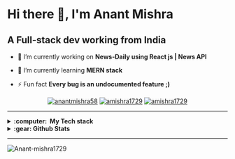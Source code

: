 <h1>Hi there 👋, I'm Anant Mishra</h1>
<h2>A Full-stack dev working from India</h2>

- 🔭 I’m currently working on **News-Daily using React js | News API**

- 🌱 I’m currently learning **MERN stack**

- ⚡ Fun fact **Every bug is an undocumented feature ;)**

<p align = "center">
<a href="https://instagram.com/anantmishra58" target="blank"><img align="center" src="https://img.shields.io/badge/Instagram-E4405F?style=for-the-badge&logo=instagram&logoColor=white" alt="anantmishra58" height="30" width="120" /></a>
 <a href="https://www.linkedin.com/in/anant-mishra-886912212" target="blank"><img align="center" src="https://img.shields.io/badge/LinkedIn-0077B5?style=for-the-badge&logo=linkedin&logoColor=white" alt="amishra1729" height="30" width="120" /></a>
 <a href="https://www.codechef.com/users/amishra1729" target="blank"><img align="center" src="https://img.shields.io/badge/-CodeChef-5B4638?style=for-the-badge&logo=CodeChef&logoColor=white" alt="amishra1729" height="30" width="120" /></a>
 </p>
<hr/>
<details>
  <summary><b>:computer: &nbsp;My Tech stack</b></summary>
<h2 align="left">Languages</h2>
<p>
<img src = "https://raw.githubusercontent.com/devicons/devicon/master/icons/c/c-original.svg" width = "40" height = "40">&nbsp;&nbsp;
<img src = "https://raw.githubusercontent.com/devicons/devicon/master/icons/cplusplus/cplusplus-original.svg" width = "40" height = "40">&nbsp;&nbsp;
<a href="https://www.python.org" target="_blank"> <img src="https://raw.githubusercontent.com/devicons/devicon/master/icons/python/python-original.svg" alt="python" width="40" height="40"/> </a>&nbsp;
<a href="https://developer.mozilla.org/en-US/docs/Web/JavaScript" target="_blank"> <img src="https://raw.githubusercontent.com/devicons/devicon/master/icons/javascript/javascript-original.svg" alt="javascript" width="40" height="40"/> </a>&nbsp;&nbsp;
<img src = "https://raw.githubusercontent.com/devicons/devicon/master/icons/html5/html5-original-wordmark.svg" width = "40" height = "40">&nbsp;&nbsp;
<a href="https://www.w3schools.com/css/" target="_blank"> <img src="https://raw.githubusercontent.com/devicons/devicon/master/icons/css3/css3-original-wordmark.svg" alt="css3" width="40" height="40"/> </a> 
</p>

 <br>
<img src="https://github-readme-stats.vercel.app/api/top-langs?username=Anant-mishra1729&show_icons=true&locale=en&layout=compact&theme=dracula&hide_border=true" alt="Anant-mishra1729" />
 </br>
 
<h2 align="left">Frameworks and tools</h2>
<h3>Web development</h3>
<p>
<img src="https://www.vectorlogo.zone/logos/git-scm/git-scm-icon.svg" alt="git" width="35" height="35"/>&nbsp;&nbsp;
<a href="https://reactjs.org/" target="_blank"> <img src="https://raw.githubusercontent.com/devicons/devicon/master/icons/react/react-original-wordmark.svg" alt="react" width="35" height="35"/> </a>&nbsp;&nbsp;
<a href="https://expressjs.com" target="_blank"> <img src="https://img.shields.io/badge/Express.js-000000?style=for-the-badge&logo=express&logoColor=white5" alt="express" width="120" height="35"/> </a> <a href="https://git-scm.com/" target="_blank"></a>&nbsp;&nbsp;
<a href="https://nodejs.org" target="_blank"> <img src="https://img.shields.io/badge/Node.js-339933?style=for-the-badge&logo=nodedotjs&logoColor=white" alt="nodejs" width="120" height="35"/> </a>&nbsp;&nbsp;
 <a href="https://www.djangoproject.com/" target="_blank" > <img src="https://img.shields.io/badge/Django-092E20?style=for-the-badge&logo=django&logoColor=green" alt="django" width="120" height="35"/></a>
</p>

  
<h3>Machine learning & Computer vision</h3>
<p>
<a href="https://opencv.org/" target="_blank"> <img src="https://www.vectorlogo.zone/logos/opencv/opencv-icon.svg" alt="opencv" width="45" height="45"/></a>&nbsp;&nbsp;
</p>

<h3>Database</h3>
<a href="https://www.mongodb.com/" target="_blank"> <img src="https://raw.githubusercontent.com/devicons/devicon/master/icons/mongodb/mongodb-original-wordmark.svg" alt="mongodb" width="70" height="70"/> </a>
</details>
<details>
  <summary><b> :gear:&nbsp;Github Stats</b></summary>
<br>
<img src="https://github-readme-stats.vercel.app/api?username=Anant-mishra1729&show_icons=true&theme=dracula&hide_border=true" alt="Anant-mishra1729" />
<img src="https://github-readme-streak-stats.herokuapp.com/?user=Anant-mishra1729&theme=dracula&hide_border=true" alt="Anant-mishra1729" />
</details>
<hr>
  <img src="https://komarev.com/ghpvc/?username=Anant-mishra1729&label=Profile%20views&color=0e75b6&style=flat" alt="Anant-mishra1729" height="20" width="120"/>
